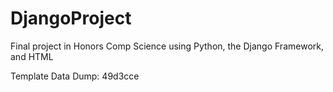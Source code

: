 # DjangoProject
Final project in Honors Comp Science using Python, the Django Framework, and HTML

Template Data Dump: 49d3cce
